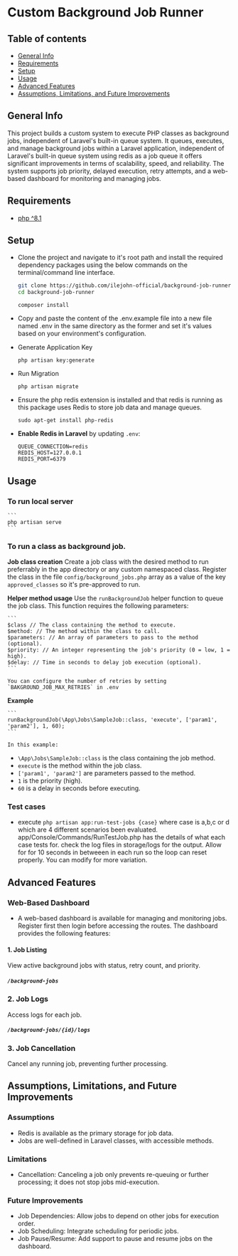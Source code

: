 # Custom Background Job Runner

## Table of contents

- [General Info](#general-info)
- [Requirements](#requirements)
- [Setup](#setup)
- [Usage](#usage)
- [Advanced Features](#advanced-features)
- [Assumptions, Limitations, and Future Improvements](#assumptions-limitations-and-future-improvements)

## General Info

This project builds a custom system to execute PHP classes as background jobs, independent of Laravel's built-in queue system.
It queues, executes, and manage background jobs within a Laravel application, independent of Laravel's built-in queue system using redis as a job queue it offers significant improvements in terms of scalability, speed, and reliability. The system supports job priority, delayed execution, retry attempts, and a web-based dashboard for monitoring and managing jobs.

## Requirements

- [php ^8.1](https://www.php.net/ "PHP")

## Setup

- Clone the project and navigate to it's root path and install the required dependency packages using the below commands on the terminal/command line interface.

  ```bash
  git clone https://github.com/ilejohn-official/background-job-runner.git
  cd background-job-runner
  ```

  ```
  composer install
  ```

- Copy and paste the content of the .env.example file into a new file named .env in the same directory as the former and set it's values based on your environment's configuration.

- Generate Application Key

  ```
  php artisan key:generate
  ```
- Run Migration

  ```
  php artisan migrate
  ```

- Ensure the php redis extension is installed and that redis is running as this package uses Redis to store job data and manage queues.
  ```
  sudo apt-get install php-redis
  ```

- **Enable Redis in Laravel** by updating `.env`:
   ```env
   QUEUE_CONNECTION=redis
   REDIS_HOST=127.0.0.1
   REDIS_PORT=6379
   ```

## Usage

  ### To run local server

    ```
    php artisan serve
    ```

  ### To run a class as background job.
   **Job class creation**
    Create a job class with the desired method to run preferrably in the app directory or any custom namespaced class.
    Register the class in the file `config/background_jobs.php` array as a value of the key `approved_classes` so it's pre-approved to run.

   **Helper method usage**
    Use the `runBackgroundJob` helper function to queue the job class. This function requires the following parameters:

    ```
    $class // The class containing the method to execute.
    $method: // The method within the class to call.
    $parameters: // An array of parameters to pass to the method (optional).
    $priority: // An integer representing the job's priority (0 = low, 1 = high).
    $delay: // Time in seconds to delay job execution (optional).
    ```

    You can configure the number of retries by setting `BAKGROUND_JOB_MAX_RETRIES` in .env

   **Example**
   
    ```
    runBackgroundJob(\App\Jobs\SampleJob::class, 'execute', ['param1', 'param2'], 1, 60);
    ```

    In this example:

   - `\App\Jobs\SampleJob::class` is the class containing the job method.
   - `execute` is the method within the job class.
   - `['param1', 'param2']` are parameters passed to the method.
   - `1` is the priority (high).
   - `60` is a delay in seconds before executing.

  ### Test cases
   - execute `php artisan app:run-test-jobs {case}` where case is a,b,c or d which are 4 different scenarios been evaluated. app/Console/Commands/RunTestJob.php has the details of what each case tests for. check the log files
   in storage/logs for the output. Allow for for 10 seconds in betweeen in each run so the loop can reset properly. You can modify for more variation.

## Advanced Features

 ### Web-Based Dashboard
   - A web-based dashboard is available for managing and monitoring jobs. Register first then login before accessing
   the routes. The dashboard provides the following features:

  #### 1. **Job Listing**
  View active background jobs with status, retry count, and priority.

  ##### `/background-jobs`

  ### 2.  **Job Logs**
  Access logs for each job.

  ##### `/background-jobs/{id}/logs`

  ### 3.  **Job Cancellation**
  Cancel any running job, preventing further processing.

## Assumptions, Limitations, and Future Improvements
 ### Assumptions
 - Redis is available as the primary storage for job data.
 - Jobs are well-defined in Laravel classes, with accessible methods.

 ### Limitations
 - Cancellation: Canceling a job only prevents re-queuing or further processing; it does not stop jobs mid-execution.

 ### Future Improvements
  - Job Dependencies: Allow jobs to depend on other jobs for execution order.
  - Job Scheduling: Integrate scheduling for periodic jobs.
  - Job Pause/Resume: Add support to pause and resume jobs on the dashboard.